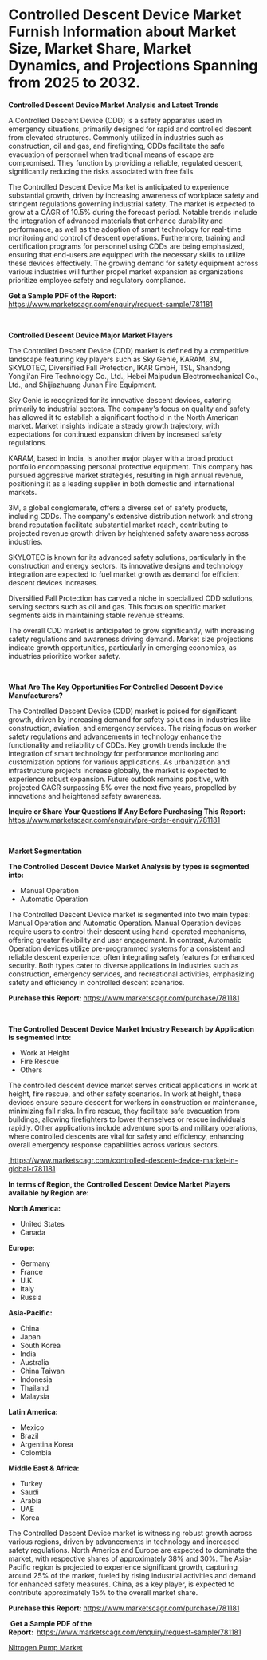 <p><h1>Controlled Descent Device Market Furnish Information about Market Size, Market Share, Market Dynamics, and Projections Spanning from 2025 to 2032.</h1></p><p><strong>Controlled Descent Device Market Analysis and Latest Trends</strong></p>
<p><p>A Controlled Descent Device (CDD) is a safety apparatus used in emergency situations, primarily designed for rapid and controlled descent from elevated structures. Commonly utilized in industries such as construction, oil and gas, and firefighting, CDDs facilitate the safe evacuation of personnel when traditional means of escape are compromised. They function by providing a reliable, regulated descent, significantly reducing the risks associated with free falls.</p><p>The Controlled Descent Device Market is anticipated to experience substantial growth, driven by increasing awareness of workplace safety and stringent regulations governing industrial safety. The market is expected to grow at a CAGR of 10.5% during the forecast period. Notable trends include the integration of advanced materials that enhance durability and performance, as well as the adoption of smart technology for real-time monitoring and control of descent operations. Furthermore, training and certification programs for personnel using CDDs are being emphasized, ensuring that end-users are equipped with the necessary skills to utilize these devices effectively. The growing demand for safety equipment across various industries will further propel market expansion as organizations prioritize employee safety and regulatory compliance.</p></p>
<p><strong>Get a Sample PDF of the Report:&nbsp;</strong> <a href="https://www.marketscagr.com/enquiry/request-sample/781181?utm_campaign=1126&utm_medium=2&utm_source=Github&utm_content=ia&utm_term=19022025&utm_id=controlled-descent-device">https://www.marketscagr.com/enquiry/request-sample/781181</a></p>
<p>&nbsp;</p>
<p><strong>Controlled Descent Device Major Market Players</strong></p>
<p><p>The Controlled Descent Device (CDD) market is defined by a competitive landscape featuring key players such as Sky Genie, KARAM, 3M, SKYLOTEC, Diversified Fall Protection, IKAR GmbH, TSL, Shandong Yongji'an Fire Technology Co., Ltd., Hebei Maipudun Electromechanical Co., Ltd., and Shijiazhuang Junan Fire Equipment. </p><p>Sky Genie is recognized for its innovative descent devices, catering primarily to industrial sectors. The company's focus on quality and safety has allowed it to establish a significant foothold in the North American market. Market insights indicate a steady growth trajectory, with expectations for continued expansion driven by increased safety regulations.</p><p>KARAM, based in India, is another major player with a broad product portfolio encompassing personal protective equipment. This company has pursued aggressive market strategies, resulting in high annual revenue, positioning it as a leading supplier in both domestic and international markets.</p><p>3M, a global conglomerate, offers a diverse set of safety products, including CDDs. The company's extensive distribution network and strong brand reputation facilitate substantial market reach, contributing to projected revenue growth driven by heightened safety awareness across industries.</p><p>SKYLOTEC is known for its advanced safety solutions, particularly in the construction and energy sectors. Its innovative designs and technology integration are expected to fuel market growth as demand for efficient descent devices increases.</p><p>Diversified Fall Protection has carved a niche in specialized CDD solutions, serving sectors such as oil and gas. This focus on specific market segments aids in maintaining stable revenue streams.</p><p>The overall CDD market is anticipated to grow significantly, with increasing safety regulations and awareness driving demand. Market size projections indicate growth opportunities, particularly in emerging economies, as industries prioritize worker safety.</p></p>
<p>&nbsp;</p>
<p><strong>What Are The Key Opportunities For Controlled Descent Device Manufacturers?</strong></p>
<p><p>The Controlled Descent Device (CDD) market is poised for significant growth, driven by increasing demand for safety solutions in industries like construction, aviation, and emergency services. The rising focus on worker safety regulations and advancements in technology enhance the functionality and reliability of CDDs. Key growth trends include the integration of smart technology for performance monitoring and customization options for various applications. As urbanization and infrastructure projects increase globally, the market is expected to experience robust expansion. Future outlook remains positive, with projected CAGR surpassing 5% over the next five years, propelled by innovations and heightened safety awareness.</p></p>
<p><strong>Inquire or Share Your Questions If Any Before Purchasing This Report:</strong> <a href="https://www.marketscagr.com/enquiry/pre-order-enquiry/781181?utm_campaign=1126&utm_medium=2&utm_source=Github&utm_content=ia&utm_term=19022025&utm_id=controlled-descent-device">https://www.marketscagr.com/enquiry/pre-order-enquiry/781181</a></p>
<p>&nbsp;</p>
<p><strong>Market Segmentation</strong></p>
<p><strong>The Controlled Descent Device Market Analysis by types is segmented into:</strong></p>
<p><ul><li>Manual Operation</li><li>Automatic Operation</li></ul></p>
<p><p>The Controlled Descent Device market is segmented into two main types: Manual Operation and Automatic Operation. Manual Operation devices require users to control their descent using hand-operated mechanisms, offering greater flexibility and user engagement. In contrast, Automatic Operation devices utilize pre-programmed systems for a consistent and reliable descent experience, often integrating safety features for enhanced security. Both types cater to diverse applications in industries such as construction, emergency services, and recreational activities, emphasizing safety and efficiency in controlled descent scenarios.</p></p>
<p><strong>Purchase this Report:&nbsp;</strong><a href="https://www.marketscagr.com/purchase/781181?utm_campaign=1126&utm_medium=2&utm_source=Github&utm_content=ia&utm_term=19022025&utm_id=controlled-descent-device">https://www.marketscagr.com/purchase/781181</a></p>
<p>&nbsp;</p>
<p><strong>The Controlled Descent Device Market Industry Research by Application is segmented into:</strong></p>
<p><ul><li>Work at Height</li><li>Fire Rescue</li><li>Others</li></ul></p>
<p><p>The controlled descent device market serves critical applications in work at height, fire rescue, and other safety scenarios. In work at height, these devices ensure secure descent for workers in construction or maintenance, minimizing fall risks. In fire rescue, they facilitate safe evacuation from buildings, allowing firefighters to lower themselves or rescue individuals rapidly. Other applications include adventure sports and military operations, where controlled descents are vital for safety and efficiency, enhancing overall emergency response capabilities across various sectors.</p></p>
<p><a href="https://www.marketscagr.com/controlled-descent-device-market-in-global-r781181?utm_campaign=1126&utm_medium=2&utm_source=Github&utm_content=ia&utm_term=19022025&utm_id=controlled-descent-device">&nbsp;https://www.marketscagr.com/controlled-descent-device-market-in-global-r781181</a></p>
<p><strong>In terms of Region, the Controlled Descent Device Market Players available by Region are:</strong></p>
<p>
    <p> <strong> North America: </strong>
        <ul>
            <li>United States</li>
            <li>Canada</li>
        </ul>
        </p> 
    <p> <strong> Europe: </strong>
        <ul>
            <li>Germany</li>
            <li>France</li>
            <li>U.K.</li>
            <li>Italy</li>
            <li>Russia</li>
        </ul>
        </p> 
    <p> <strong> Asia-Pacific: </strong>
        <ul>
            <li>China</li>
            <li>Japan</li>
            <li>South Korea</li>
            <li>India</li>
            <li>Australia</li>
            <li>China Taiwan</li>
            <li>Indonesia</li>
            <li>Thailand</li>
            <li>Malaysia</li>
        </ul>
        </p> 
    <p> <strong> Latin America: </strong>
        <ul>
            <li>Mexico</li>
            <li>Brazil</li>
            <li>Argentina Korea</li>
            <li>Colombia</li>
        </ul>
        </p> 
    <p> <strong> Middle East & Africa: </strong>
        <ul>
            <li>Turkey</li>
            <li>Saudi</li>
            <li>Arabia</li>
            <li>UAE</li>
            <li>Korea</li>
        </ul>
    </p>
    </p>
<p><p>The Controlled Descent Device market is witnessing robust growth across various regions, driven by advancements in technology and increased safety regulations. North America and Europe are expected to dominate the market, with respective shares of approximately 38% and 30%. The Asia-Pacific region is projected to experience significant growth, capturing around 25% of the market, fueled by rising industrial activities and demand for enhanced safety measures. China, as a key player, is expected to contribute approximately 15% to the overall market share.</p></p>
<p><strong>Purchase this Report: </strong><a href="https://www.marketscagr.com/purchase/781181?utm_campaign=1126&utm_medium=2&utm_source=Github&utm_content=ia&utm_term=19022025&utm_id=controlled-descent-device">https://www.marketscagr.com/purchase/781181</a></p>
<p>&nbsp;<strong>Get a Sample PDF of the Report:&nbsp;&nbsp;</strong><a href="https://www.marketscagr.com/enquiry/request-sample/781181?utm_campaign=1126&utm_medium=2&utm_source=Github&utm_content=ia&utm_term=19022025&utm_id=controlled-descent-device">https://www.marketscagr.com/enquiry/request-sample/781181</a></p>
<p><strong></strong></p>
<p><p><a href="https://github.com/julyju69/Market-Research-Report-List-6/blob/main/nitrogen-pump-market.md?utm_campaign=1126&utm_medium=2&utm_source=Github&utm_content=ia&utm_term=19022025&utm_id=controlled-descent-device">Nitrogen Pump Market</a></p></p>